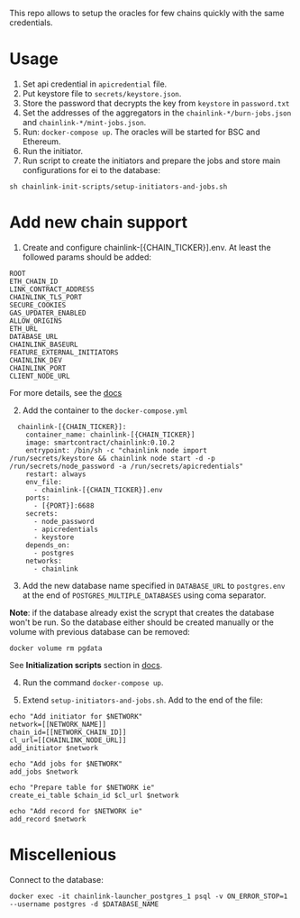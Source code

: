 This repo allows to setup the oracles for few chains quickly with the same credentials.

# Usage

1. Set api credential in `apicredential` file.
2. Put keystore file to `secrets/keystore.json`.
3. Store the password that decrypts the key from `keystore` in `password.txt`
4. Set the addresses of the aggregators in the `chainlink-*/burn-jobs.json` and `chainlink-*/mint-jobs.json`.
5. Run: `docker-compose up`. The oracles will be started for BSC and Ethereum.
6. Run the initiator.
7. Run script to create the initiators and prepare the jobs and store main configurations for ei to the database:

```
sh chainlink-init-scripts/setup-initiators-and-jobs.sh
```

# Add new chain support

1. Create and configure chainlink-[{CHAIN_TICKER}].env. At least the followed params should be added:

```
ROOT
ETH_CHAIN_ID
LINK_CONTRACT_ADDRESS
CHAINLINK_TLS_PORT
SECURE_COOKIES
GAS_UPDATER_ENABLED
ALLOW_ORIGINS
ETH_URL
DATABASE_URL
CHAINLINK_BASEURL
FEATURE_EXTERNAL_INITIATORS
CHAINLINK_DEV
CHAINLINK_PORT
CLIENT_NODE_URL
```

For more details, see the [docs](https://docs.chain.link/docs/configuration-variables)

2. Add the container to the `docker-compose.yml`

```
  chainlink-[{CHAIN_TICKER}]:
    container_name: chainlink-[{CHAIN_TICKER}]
    image: smartcontract/chainlink:0.10.2
    entrypoint: /bin/sh -c "chainlink node import /run/secrets/keystore && chainlink node start -d -p /run/secrets/node_password -a /run/secrets/apicredentials"
    restart: always
    env_file:
      - chainlink-[{CHAIN_TICKER}].env
    ports:
      - [{PORT}]:6688
    secrets:
      - node_password
      - apicredentials
      - keystore
    depends_on:
      - postgres
    networks:
      - chainlink
```

3. Add the new database name specified in `DATABASE_URL` to `postgres.env` at the end of `POSTGRES_MULTIPLE_DATABASES` using coma separator.

**Note**: if the database already exist the scrypt that creates the database won't be run. So the database either should be created manually or the volume with previous database can be removed:

```
docker volume rm pgdata
```

See **Initialization scripts** section in [docs](https://hub.docker.com/_/postgres).

4. Run the command `docker-compose up`.

5. Extend `setup-initiators-and-jobs.sh`. Add to the end of the file:

```
echo "Add initiator for $NETWORK"
network=[[NETWORK_NAME]]
chain_id=[[NETWORK_CHAIN_ID]]
cl_url=[[CHAINLINK_NODE_URL]]
add_initiator $network

echo "Add jobs for $NETWORK"
add_jobs $network

echo "Prepare table for $NETWORK ie"
create_ei_table $chain_id $cl_url $network

echo "Add record for $NETWORK ie"
add_record $network
```

# Miscellenious

Connect to the database:

```
docker exec -it chainlink-launcher_postgres_1 psql -v ON_ERROR_STOP=1 --username postgres -d $DATABASE_NAME
```
